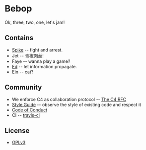 # Bebop

Ok, three, two, one, let's jam!

## Contains

- [Spike](src/main/scala/xieyuheng/bebop/spike) -- fight and arrest.
- Jet -- 青椒肉丝!
- Faye -- wanna play a game?
- [Ed](src/main/scala/xieyuheng/bebop/ed) -- let information propagate.
- [Ein](src/main/scala/xieyuheng/bebop/ein) -- cat?

## Community

- We enforce C4 as collaboration protocol -- [The C4 RFC](https://rfc.zeromq.org/spec:42/C4)
- [Style Guide](STYLE-GUIDE.md) -- observe the style of existing code and respect it
- [Code of Conduct](CODE-OF-CONDUCT.md)
- CI -- [travis-ci](https://travis-ci.org/xieyuheng/bebop)

## License

- [GPLv3](LICENSE)
